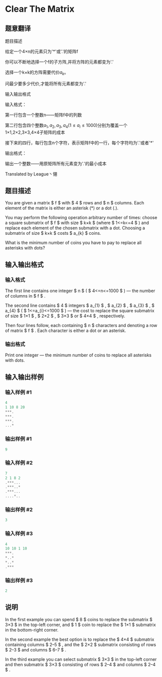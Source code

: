 # Clear The Matrix

## 题意翻译

题目描述

给定一个4×n的元素只为'*'或'.'的矩阵f

你可以不断地选择一个f的子方阵,并将方阵的元素都变为'.'

选择一个k×k的方阵需要代价$a_k$​。

问最少要多少代价,才能将所有元素都变为'.'

输入输出格式

输入格式：

第一行包含一个整数n——矩阵f中的列数

第二行包含四个整数$a_1,a_2,a_3,a_4(1≤a_i≤1000)$分别为覆盖一个1×1,2×2,3×3,4×4子矩阵的成本

接下来的四行，每行包含n个字符，表示矩阵f中的一行，每个字符均为'.'或者'*'

输出格式：

输出一个整数——用原矩阵所有元素变为'.'的最小成本

Translated by League丶翎

## 题目描述

You are given a matrix $ f $ with $ 4 $ rows and $ n $ columns. Each element of the matrix is either an asterisk (\*) or a dot (.).

You may perform the following operation arbitrary number of times: choose a square submatrix of $ f $ with size $ k×k $ (where $ 1<=k<=4 $ ) and replace each element of the chosen submatrix with a dot. Choosing a submatrix of size $ k×k $ costs $ a_{k} $ coins.

What is the minimum number of coins you have to pay to replace all asterisks with dots?

## 输入输出格式

### 输入格式

The first line contains one integer $ n $ ( $ 4<=n<=1000 $ ) — the number of columns in $ f $ .

The second line contains $ 4 $ integers $ a_{1} $ , $ a_{2} $ , $ a_{3} $ , $ a_{4} $ ( $ 1<=a_{i}<=1000 $ ) — the cost to replace the square submatrix of size $ 1×1 $ , $ 2×2 $ , $ 3×3 $ or $ 4×4 $ , respectively.

Then four lines follow, each containing $ n $ characters and denoting a row of matrix $ f $ . Each character is either a dot or an asterisk.

### 输出格式

Print one integer — the minimum number of coins to replace all asterisks with dots.

## 输入输出样例

### 输入样例 #1

```cpp
4
1 10 8 20
***.
***.
***.
...*

```
### 输出样例 #1

```cpp
9

```
### 输入样例 #2

```cpp
7
2 1 8 2
.***...
.***..*
.***...
....*..

```
### 输出样例 #2

```cpp
3

```
### 输入样例 #3

```cpp
4
10 10 1 10
***.
*..*
*..*
.***

```
### 输出样例 #3

```cpp
2

```
## 说明

In the first example you can spend $ 8 $ coins to replace the submatrix $ 3×3 $ in the top-left corner, and $ 1 $ coin to replace the $ 1×1 $ submatrix in the bottom-right corner.

In the second example the best option is to replace the $ 4×4 $ submatrix containing columns $ 2–5 $ , and the $ 2×2 $ submatrix consisting of rows $ 2–3 $ and columns $ 6–7 $ .

In the third example you can select submatrix $ 3×3 $ in the top-left corner and then submatrix $ 3×3 $ consisting of rows $ 2–4 $ and columns $ 2–4 $ .

